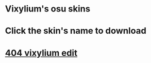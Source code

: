# Vixylium's osu skins

# Click the skin's name to download

# [404 vixylium edit](https://drive.google.com/open?id=1GwOKQfJxOI7-rjvashZJRHdP3_kVkdQ9)
[](https://osu.ppy.sh/ss/14902497/9f24)
